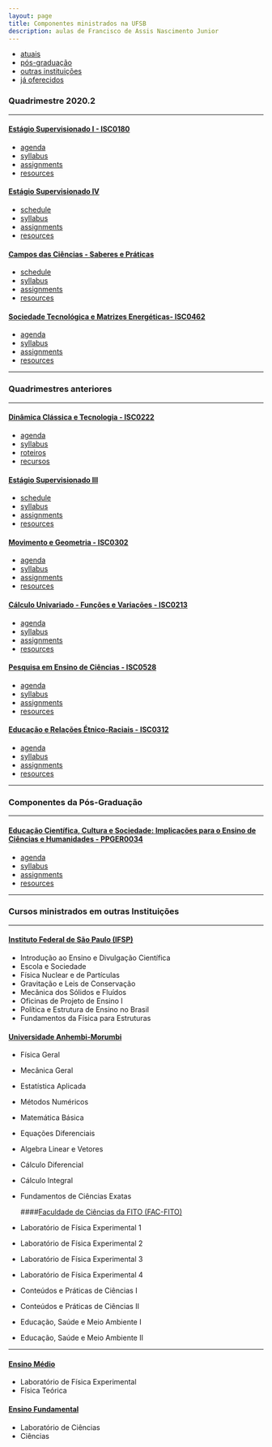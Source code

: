 ```yaml
---
layout: page
title: Componentes ministrados na UFSB
description: aulas de Francisco de Assis Nascimento Junior
---
```


<div class="navbar">
    <div class="navbar-inner">
        <ul class="nav">
            <li><a href="#current">atuais</a></li>
            <li><a href="#shortcourses">pós-graduação</a></li>
            <li><a href="#misc">outras instituições</a></li>
            <li><a href="#old">já oferecidos</a></li>
        </ul>
    </div>
</div>


### <a name="current"></a>Quadrimestre 2020.2
---

#### [Estágio Supervisionado I - ISC0180](https://kbroman.org/BMI882)

- [agenda](https://itxesco.github.io/aulas/ISC0180/index.html)
- [syllabus](https://kbroman.org/BMI882/syllabus.html)
- [assignments](https://kbroman.org/BMI882/assignments.html)
- [resources](https://kbroman.org/BMI882/resources.html)

#### [Estágio Supervisionado IV](https://kbroman.org/BMI882)

- [schedule](https://kbroman.org/BMI882/schedule.html)
- [syllabus](https://kbroman.org/BMI882/syllabus.html)
- [assignments](https://kbroman.org/BMI882/assignments.html)
- [resources](https://kbroman.org/BMI882/resources.html)


#### [Campos das Ciências - Saberes e Práticas](https://kbroman.org/BMI884)

- [schedule](https://kbroman.org/BMI884/schedule.html)
- [syllabus](https://kbroman.org/BMI884/syllabus.html)
- [assignments](https://kbroman.org/BMI884/assignments.html)
- [resources](https://kbroman.org/BMI884/resources.html)


#### [Sociedade Tecnológica e Matrizes Energéticas- ISC0462](https://kbroman.org/BMI884)

- [agenda](https://itxesco.github.io/aulas/ISC0462/index.html)
- [syllabus](https://kbroman.org/BMI884/syllabus.html)
- [assignments](https://kbroman.org/BMI884/assignments.html)
- [resources](https://kbroman.org/BMI884/resources.html)

---

### <a name="shortcourses"></a>Quadrimestres anteriores
---

#### [Dinâmica Clássica e Tecnologia - ISC0222](https://kbroman.org/BMI881)

- [agenda](https://itxesco.github.io/aulas/ISC0222/index.html)
- [syllabus](https://kbroman.org/BMI881/syllabus.html)
- [roteiros](https://kbroman.org/BMI881/assignments.html)
- [recursos](https://kbroman.org/BMI881/resources.html)


#### [Estágio Supervisionado III](https://kbroman.org/BMI883)

- [schedule](https://kbroman.org/BMI883/schedule.html)
- [syllabus](https://kbroman.org/BMI883/syllabus.html)
- [assignments](https://kbroman.org/BMI883/assignments.html)
- [resources](https://kbroman.org/BMI883/resources.html)


#### [Movimento e Geometria - ISC0302](https://kbroman.org/BMI884)

- [agenda](https://itxesco.github.io/aulas/ISC0302/index.html)
- [syllabus](https://kbroman.org/BMI884/syllabus.html)
- [assignments](https://kbroman.org/BMI884/assignments.html)
- [resources](https://kbroman.org/BMI884/resources.html)


#### [Cálculo Univariado - Funções e Variações - ISC0213](https://kbroman.org/BMI884)

- [agenda](https://itxesco.github.io/aulas/ISC0213/index.html)
- [syllabus](https://kbroman.org/BMI884/syllabus.html)
- [assignments](https://kbroman.org/BMI884/assignments.html)
- [resources](https://kbroman.org/BMI884/resources.html)


#### [Pesquisa em Ensino de Ciências - ISC0528](https://kbroman.org/BMI884)

- [agenda](https://itxesco.github.io/aulas/ISC0528/index.html)
- [syllabus](https://kbroman.org/BMI884/syllabus.html)
- [assignments](https://kbroman.org/BMI884/assignments.html)
- [resources](https://kbroman.org/BMI884/resources.html)


#### [Educação e Relações Étnico-Raciais - ISC0312](https://kbroman.org/BMI884)

- [agenda](https://itxesco.github.io/aulas/ISC0312/index.html)
- [syllabus](https://kbroman.org/BMI884/syllabus.html)
- [assignments](https://kbroman.org/BMI884/assignments.html)
- [resources](https://kbroman.org/BMI884/resources.html)

---

### <a name="shortcourses"></a>Componentes da Pós-Graduação
---

#### [Educação Científica, Cultura e Sociedade: Implicações para o Ensino de Ciências e Humanidades - PPGER0034](https://kbroman.org/BMI884)

- [agenda](https://itxesco.github.io/aulas/PPGER0034/index.html)
- [syllabus](https://kbroman.org/BMI884/syllabus.html)
- [assignments](https://kbroman.org/BMI884/assignments.html)
- [resources](https://kbroman.org/BMI884/resources.html)

---
### <a name="shortcourses"></a>Cursos ministrados em outras Instituições
---

#### [Instituto Federal de São Paulo (IFSP)](https://www.biostat.wisc.edu/~kbroman/teaching/statgen)

- Introdução ao Ensino e Divulgação Científica
- Escola e Sociedade
- Física Nuclear e de Partículas
- Gravitação e Leis de Conservação
- Mecânica dos Sólidos e Fluídos
- Oficinas de Projeto de Ensino I
- Política e Estrutura de Ensino no Brasil
- Fundamentos da Física para Estruturas
  
#### [Universidade Anhembi-Morumbi](https://www.biostat.wisc.edu/~kbroman/teaching/labstat)
  
- Física Geral
- Mecânica Geral
- Estatística Aplicada
-  Métodos Numéricos
- Matemática Básica
- Equações Diferenciais
- Algebra Linear e Vetores
-  Cálculo Diferencial
- Cálculo Integral
- Fundamentos de Ciências Exatas
  
  ####[Faculdade de Ciências da FITO (FAC-FITO)](http://www.biostat.jhsph.edu/~bcaffo/statcomp)
 
- Laboratório de Física Experimental 1
- Laboratório de Física Experimental 2
- Laboratório de Física Experimental 3
- Laboratório de Física Experimental 4
  
- Conteúdos e Práticas de Ciências I
- Conteúdos e Práticas de Ciências II  
- Educação, Saúde e Meio Ambiente I
- Educação, Saúde e Meio Ambiente II

---  
#### [Ensino Médio](http://www.biostat.jhsph.edu/~bcaffo/statcomp)
  
- Laboratório de Física Experimental
- Física Teórica
  
#### [Ensino Fundamental](http://www.biostat.jhsph.edu/~bcaffo/statcomp)
  
- Laboratório de Ciências
- Ciências  
  

